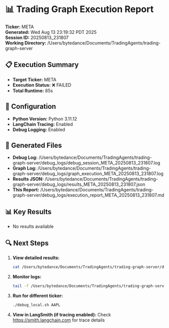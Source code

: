 # 📊 Trading Graph Execution Report

**Ticker:** META  
**Generated:** Wed Aug 13 23:19:32 PDT 2025  
**Session ID:** 20250813_231807  
**Working Directory:** /Users/bytedance/Documents/TradingAgents/trading-graph-server

## 📋 Execution Summary

- **Target Ticker:** META
- **Execution Status:** ❌ FAILED
- **Total Runtime:** 85s

## 🔧 Configuration

- **Python Version:** Python 3.11.12
- **LangChain Tracing:** Enabled
- **Debug Logging:** Enabled

## 📂 Generated Files

- **Debug Log:** /Users/bytedance/Documents/TradingAgents/trading-graph-server/debug_logs/debug_session_META_20250813_231807.log
- **Graph Log:** /Users/bytedance/Documents/TradingAgents/trading-graph-server/debug_logs/graph_execution_META_20250813_231807.log  
- **Results JSON:** /Users/bytedance/Documents/TradingAgents/trading-graph-server/debug_logs/results_META_20250813_231807.json
- **This Report:** /Users/bytedance/Documents/TradingAgents/trading-graph-server/debug_logs/execution_report_META_20250813_231807.md

## 📊 Key Results

- No results available

## 🔍 Next Steps

1. **View detailed results:**
   ```bash
   cat /Users/bytedance/Documents/TradingAgents/trading-graph-server/debug_logs/results_META_20250813_231807.json | jq .
   ```

2. **Monitor logs:**
   ```bash
   tail -f /Users/bytedance/Documents/TradingAgents/trading-graph-server/debug_logs/graph_execution_META_20250813_231807.log
   ```

3. **Run for different ticker:**
   ```bash
   ./debug_local.sh AAPL
   ```

4. **View in LangSmith (if tracing enabled):**
   Check https://smith.langchain.com for trace details

